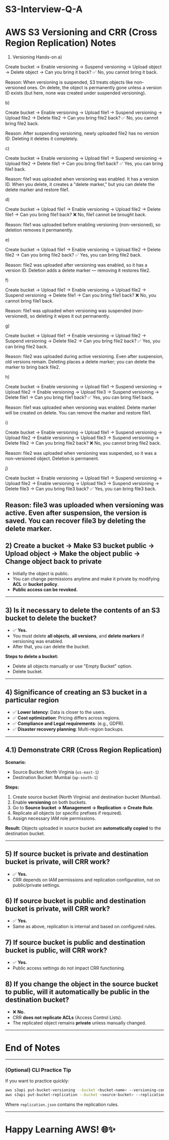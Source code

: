 # S3-Interview-Q-A

# AWS S3 Versioning and CRR (Cross Region Replication) Notes

1) Versioning Hands-on
a)

Create bucket → Enable versioning → Suspend versioning → Upload object → Delete object → Can you bring it back?
✅ No, you cannot bring it back.

Reason: When versioning is suspended, S3 treats objects like non-versioned ones. On delete, the object is permanently gone unless a version ID exists (but here, none was created under suspended versioning).

b)

Create bucket → Enable versioning → Upload file1 → Suspend versioning → Upload file2 → Delete file2 → Can you bring file2 back?
✅ No, you cannot bring file2 back.

Reason: After suspending versioning, newly uploaded file2 has no version ID. Deleting it deletes it completely.

c)

Create bucket → Enable versioning → Upload file1 → Suspend versioning → Upload file2 → Delete file1 → Can you bring file1 back?
✅ Yes, you can bring file1 back.

Reason: file1 was uploaded when versioning was enabled. It has a version ID. When you delete, it creates a "delete marker," but you can delete the delete marker and restore file1.

d)

Create bucket → Upload file1 → Enable versioning → Upload file2 → Delete file1 → Can you bring file1 back?
❌ No, file1 cannot be brought back.

Reason: file1 was uploaded before enabling versioning (non-versioned), so deletion removes it permanently.

e)

Create bucket → Upload file1 → Enable versioning → Upload file2 → Delete file2 → Can you bring file2 back?
✅ Yes, you can bring file2 back.

Reason: file2 was uploaded after versioning was enabled, so it has a version ID. Deletion adds a delete marker — removing it restores file2.

f)

Create bucket → Upload file1 → Enable versioning → Upload file2 → Suspend versioning → Delete file1 → Can you bring file1 back?
❌ No, you cannot bring file1 back.

Reason: file1 was uploaded when versioning was suspended (non-versioned), so deleting it wipes it out permanently.

g)

Create bucket → Upload file1 → Enable versioning → Upload file2 → Suspend versioning → Delete file2 → Can you bring file2 back?
✅ Yes, you can bring file2 back.

Reason: file2 was uploaded during active versioning. Even after suspension, old versions remain. Deleting places a delete marker; you can delete the marker to bring back file2.

h)

Create bucket → Enable versioning → Upload file1 → Suspend versioning → Upload file2 → Enable versioning → Upload file3 → Suspend versioning → Delete file1 → Can you bring file1 back?
✅ Yes, you can bring file1 back.

Reason: file1 was uploaded when versioning was enabled. Delete marker will be created on delete. You can remove the marker and restore file1.

i)

Create bucket → Enable versioning → Upload file1 → Suspend versioning → Upload file2 → Enable versioning → Upload file3 → Suspend versioning → Delete file2 → Can you bring file2 back?
❌ No, you cannot bring file2 back.

Reason: file2 was uploaded when versioning was suspended, so it was a non-versioned object. Deletion is permanent.

j)

Create bucket → Enable versioning → Upload file1 → Suspend versioning → Upload file2 → Enable versioning → Upload file3 → Suspend versioning → Delete file3 → Can you bring file3 back?
✅ Yes, you can bring file3 back.

Reason: file3 was uploaded when versioning was active. Even after suspension, the version is saved. You can recover file3 by deleting the delete marker.
---

## 2) Create a bucket -> Make S3 bucket public -> Upload object -> Make the object public -> Change object back to private
- Initially the object is public.
- You can change permissions anytime and make it private by modifying **ACL** or **bucket policy**.
- **Public access can be revoked.**

---

## 3) Is it necessary to delete the contents of an S3 bucket to delete the bucket?
- ✅ **Yes.**
- You must delete **all objects**, **all versions**, and **delete markers** if versioning was enabled.
- After that, you can delete the bucket.

**Steps to delete a bucket:**
- Delete all objects manually or use "Empty Bucket" option.
- Delete bucket.

---

## 4) Significance of creating an S3 bucket in a particular region
- ✅ **Lower latency**: Data is closer to the users.
- ✅ **Cost optimization**: Pricing differs across regions.
- ✅ **Compliance and Legal requirements**: (e.g., GDPR).
- ✅ **Disaster recovery planning**: Multi-region backups.

---

## 4.1) Demonstrate CRR (Cross Region Replication)
**Scenario:**
- Source Bucket: North Virginia (`us-east-1`)
- Destination Bucket: Mumbai (`ap-south-1`)

**Steps:**
1. Create source bucket (North Virginia) and destination bucket (Mumbai).
2. Enable **versioning** on both buckets.
3. Go to **Source bucket -> Management -> Replication -> Create Rule**.
4. Replicate all objects (or specific prefixes if required).
5. Assign necessary IAM role permissions.

**Result:** Objects uploaded in source bucket are **automatically copied** to the destination bucket.

---

## 5) If source bucket is private and destination bucket is private, will CRR work?
- ✅ **Yes.**
- CRR depends on IAM permissions and replication configuration, not on public/private settings.

## 6) If source bucket is public and destination bucket is private, will CRR work?
- ✅ **Yes.**
- Same as above, replication is internal and based on configured rules.

## 7) If source bucket is public and destination bucket is public, will CRR work?
- ✅ **Yes.**
- Public access settings do not impact CRR functioning.

## 8) If you change the object in the source bucket to public, will it automatically be public in the destination bucket?
- ❌ **No.**
- CRR **does not replicate ACLs** (Access Control Lists).
- The replicated object remains **private** unless manually changed.

---

# End of Notes

---

### (Optional) CLI Practice Tip
If you want to practice quickly:
```bash
aws s3api put-bucket-versioning --bucket <bucket-name> --versioning-configuration Status=Enabled
aws s3api put-bucket-replication --bucket <source-bucket> --replication-configuration file://replication.json
```

Where `replication.json` contains the replication rules.

---

# Happy Learning AWS! 🌐✨

